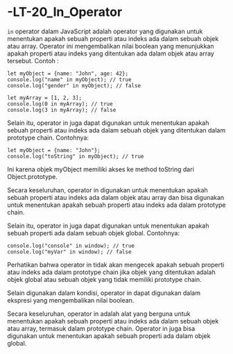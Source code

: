 # -LT-20_In_Operator

`in` operator dalam JavaScript adalah operator yang digunakan untuk menentukan apakah sebuah properti atau indeks ada dalam sebuah objek atau array. Operator ini mengembalikan nilai boolean yang menunjukkan apakah properti atau indeks yang ditentukan ada dalam objek atau array tersebut. Contoh :

    let myObject = {name: "John", age: 42};
    console.log("name" in myObject); // true
    console.log("gender" in myObject); // false

    let myArray = [1, 2, 3];
    console.log(0 in myArray); // true
    console.log(3 in myArray); // false

Selain itu, operator in juga dapat digunakan untuk menentukan apakah sebuah properti atau indeks ada dalam sebuah objek yang ditentukan dalam prototype chain. Contohnya:

    let myObject = {name: "John"};
    console.log("toString" in myObject); // true

Ini karena objek myObject memiliki akses ke method toString dari Object.prototype.

Secara keseluruhan, operator in digunakan untuk menentukan apakah sebuah properti atau indeks ada dalam objek atau array dan bisa digunakan untuk menentukan apakah sebuah properti atau indeks ada dalam prototype chain.

Selain itu, operator in juga dapat digunakan untuk menentukan apakah sebuah properti ada dalam sebuah objek global. Contohnya:

    console.log("console" in window); // true
    console.log("myVar" in window); // false

Perhatikan bahwa operator in tidak akan mengecek apakah sebuah properti atau indeks ada dalam prototype chain jika objek yang ditentukan adalah objek global atau sebuah objek yang tidak memiliki prototype chain.

Selain digunakan dalam kondisi, operator in dapat digunakan dalam ekspresi yang mengembalikan nilai boolean.

Secara keseluruhan, operator in adalah alat yang berguna untuk menentukan apakah sebuah properti atau indeks ada dalam sebuah objek atau array, termasuk dalam prototype chain. Operator in juga bisa digunakan untuk menentukan apakah sebuah properti ada dalam objek global.
